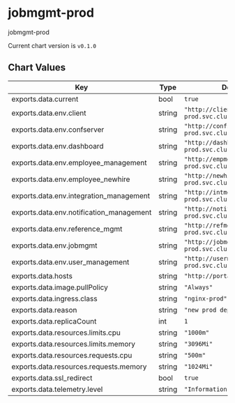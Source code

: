 jobmgmt-prod
================
jobmgmt-prod

Current chart version is `v0.1.0`





## Chart Values

| Key | Type | Default | Description |
|-----|------|---------|-------------|
| exports.data.current | bool | `true` |  |
| exports.data.env.client | string | `"http://client.backend-prod.svc.cluster.local:8802"` |  |
| exports.data.env.confserver | string | `"http://confserver.backend-prod.svc.cluster.local:4000"` |  |
| exports.data.env.dashboard | string | `"http://dashboard.backend-prod.svc.cluster.local:8808"` |  |
| exports.data.env.employee_management | string | `"http://empmgmt.backend-prod.svc.cluster.local:8803"` |  |
| exports.data.env.employee_newhire | string | `"http://newhire.backend-prod.svc.cluster.local:8806"` |  |
| exports.data.env.integration_management | string | `"http://intmgmt.backend-prod.svc.cluster.local:8810"` |  |
| exports.data.env.notification_management | string | `"http://notifymgmt.backend-prod.svc.cluster.local:8807"` |  |
| exports.data.env.reference_mgmt | string | `"http://refmgmt.backend-prod.svc.cluster.local:8804"` |  |
| exports.data.env.jobmgmt | string | `"http://jobmgmt.backend-prod.svc.cluster.local:8814"` |  |
| exports.data.env.user_management | string | `"http://usermgmt.backend-prod.svc.cluster.local:8801"` |  |
| exports.data.hosts | string | `"http://portal.mybbsi.com"` |  |
| exports.data.image.pullPolicy | string | `"Always"` |  |
| exports.data.ingress.class | string | `"nginx-prod"` |  |
| exports.data.reason | string | `"new prod deploy"` |  |
| exports.data.replicaCount | int | `1` |  |
| exports.data.resources.limits.cpu | string | `"1000m"` |  |
| exports.data.resources.limits.memory | string | `"3096Mi"` |  |
| exports.data.resources.requests.cpu | string | `"500m"` |  |
| exports.data.resources.requests.memory | string | `"1024Mi"` |  |
| exports.data.ssl_redirect | bool | `true` |  |
| exports.data.telemetry.level | string | `"Information"` |  |
